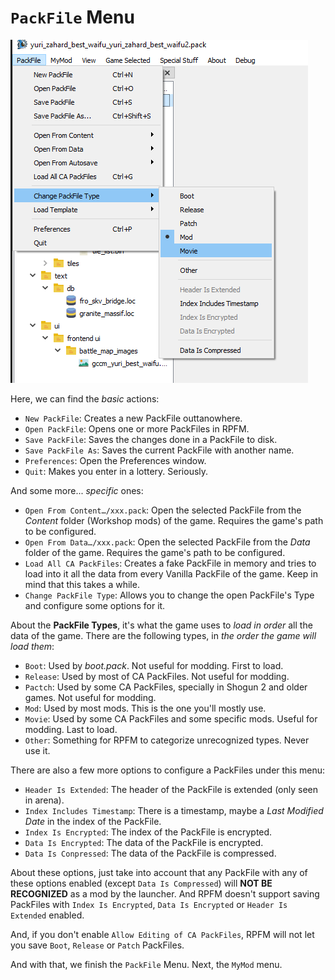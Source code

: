 # `PackFile` Menu

![Menuses...](./images/image6.png)

Here, we can find the *basic* actions:
- `New PackFile`: Creates a new PackFile outtanowhere.
- `Open PackFile`: Opens one or more PackFiles in RPFM.
- `Save PackFile`: Saves the changes done in a PackFile to disk.
- `Save PackFile As`: Saves the current PackFile with another name.
- `Preferences`: Open the Preferences window.
- `Quit`: Makes you enter in a lottery. Seriously.

And some more... *specific* ones:
- `Open From Content…/xxx.pack`: Open the selected PackFile from the *Content* folder (Workshop mods) of the game. Requires the game's path to be configured.
- `Open From Data…/xxx.pack`: Open the selected PackFile from the *Data* folder of the game. Requires the game's path to be configured.
- `Load All CA PackFiles`: Creates a fake PackFile in memory and tries to load into it all the data from every Vanilla PackFile of the game. Keep in mind that this takes a while.
- `Change PackFile Type`: Allows you to change the open PackFile's Type and configure some options for it.

About the **PackFile Types**, it's what the game uses to *load in order* all the data of the game. There are the following types, in *the order the game will load them*:
- `Boot`: Used by *boot.pack*. Not useful for modding. First to load.
- `Release`: Used by most of CA PackFiles. Not useful for modding.
- `Pactch`: Used by some CA PackFiles, specially in Shogun 2 and older games. Not useful for modding.
- `Mod`: Used by most mods. This is the one you'll mostly use.
- `Movie`: Used by some CA PackFiles and some specific mods. Useful for modding. Last to load.
- `Other`: Something for RPFM to categorize unrecognized types. Never use it.

There are also a few more options to configure a PackFiles under this menu:
- `Header Is Extended`: The header of the PackFile is extended (only seen in arena).
- `Index Includes Timestamp`: There is a timestamp, maybe a *Last Modified Date* in the index of the PackFile.
- `Index Is Encrypted`: The index of the PackFile is encrypted.
- `Data Is Encrypted`: The data of the PackFile is encrypted.
- `Data Is Conpressed`: The data of the PackFile is compressed.

About these options, just take into account that any PackFile with any of these options enabled (except `Data Is Compressed`) will **NOT BE RECOGNIZED** as a mod by the launcher. And RPFM doesn't support saving PackFiles with `Index Is Encrypted`, `Data Is Encrypted` or `Header Is Extended` enabled.

And, if you don't enable `Allow Editing of CA PackFiles`, RPFM will not let you save `Boot`, `Release` or `Patch` PackFiles.

And with that, we finish the `PackFile` Menu. Next, the `MyMod` menu.
